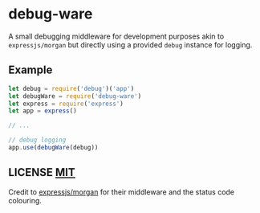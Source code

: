 # debug-ware
A small debugging middleware for development purposes akin to `expressjs/morgan` but directly using a provided `debug` instance for logging.

## Example

``` js
let debug = require('debug')('app')
let debugWare = require('debug-ware')
let express = require('express')
let app = express()

// ...

// debug logging
app.use(debugWare(debug))
```

## LICENSE [MIT](LICENSE)
Credit to [expressjs/morgan](https://github.com/expressjs/morgan/) for their middleware and the status code colouring.
